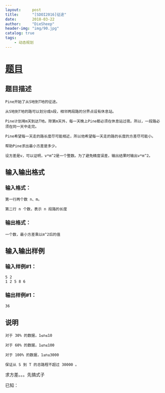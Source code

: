 ```yaml
---
layout:     post
title:      "[SDOI2016]征途"
date:       2018-03-22
author:     "DieSheep"
header-img: "img/90.jpg"
catalog: true
tags:
    - 动态规划
---
```

# [题目](https://www.luogu.org/problemnew/show/P4072#sub)

## 题目描述
```
Pine开始了从S地到T地的征途。

从S地到T地的路可以划分成n段，相邻两段路的分界点设有休息站。

Pine计划用m天到达T地。除第m天外，每一天晚上Pine都必须在休息站过夜。所以，一段路必须在同一天中走完。

Pine希望每一天走的路长度尽可能相近，所以他希望每一天走的路的长度的方差尽可能小。

帮助Pine求出最小方差是多少。

设方差是v，可以证明，v*m^2是一个整数。为了避免精度误差，输出结果时输出v*m^2。
```
## 输入输出格式

### 输入格式：
```
第一行两个数 n、m。

第二行 n 个数，表示 n 段路的长度
```
### 输出格式：
```
一个数，最小方差乘以m^2后的值
```
## 输入输出样例

### 输入样例#1： 
```
5 2
1 2 5 8 6
```
### 输出样例#1： 
```
36
```
## 说明
```
对于 30% 的数据，1≤n≤10

对于 60% 的数据，1≤n≤100

对于 100% 的数据，1≤n≤3000

保证从 S 到 T 的总路程不超过 30000 。
```
求方差。。。先搞式子

已知：
